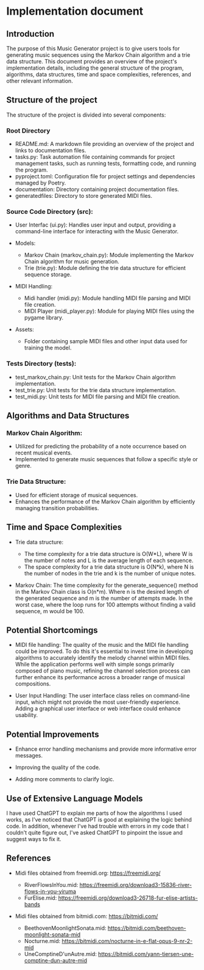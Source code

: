 # Implementation document

## Introduction

The purpose of this Music Generator project is to give users tools for generating music sequences using the Markov Chain algorithm and a trie data structure. This document provides an overview of the project's implementation details, including the general structure of the program, algorithms, data structures, time and space complexities, references, and other relevant information.

## Structure of the project

The structure of the project is divided into several components:

### Root Directory

- README.md: A markdown file providing an overview of the project and links to documentation files.
- tasks.py: Task automation file containing commands for project management tasks, such as running tests, formatting code, and running the program.
- pyproject.toml: Configuration file for project settings and dependencies managed by Poetry.
- documentation: Directory containing project documentation files.
- generatedfiles: Directory to store generated MIDI files.

### Source Code Directory (src):

- User Interfac (ui.py): Handles user input and output, providing a command-line interface for interacting with the Music Generator.

- Models:
    - Markov Chain (markov_chain.py): Module implementing the Markov Chain algorithm for music generation.
    - Trie (trie.py): Module defining the trie data structure for efficient sequence storage.

- MIDI Handling:
    - Midi handler (midi.py): Module handling MIDI file parsing and MIDI file creation.
    - MIDI Player (midi_player.py): Module for playing MIDI files using the pygame library.

- Assets:
    - Folder containing sample MIDI files and other input data used for training the model.

### Tests Directory (tests):

- test_markov_chain.py: Unit tests for the Markov Chain algorithm implementation.
- test_trie.py: Unit tests for the trie data structure implementation.
- test_midi.py: Unit tests for MIDI file parsing and MIDI file creation.

## Algorithms and Data Structures

### Markov Chain Algorithm:

- Utilized for predicting the probability of a note occurrence based on recent musical events.
- Implemented to generate music sequences that follow a specific style or genre.

### Trie Data Structure:

- Used for efficient storage of musical sequences.
- Enhances the performance of the Markov Chain algorithm by efficiently managing transition probabilities.

## Time and Space Complexities

- Trie data structure: 
    - The time complexity for a trie data structure is O(W*L), where W is the number of notes and L is the average length of each sequence.
    - The space complexity for a trie data structure is O(N*k), where N is the number of nodes in the trie and k is the number of unique notes.

- Markov Chain: The time complexity for the generate_sequence() method in the Markov Chain class is O(n*m). Where n is the desired length of the generated sequence and m is the number of attempts made. In the worst case, where the loop runs for 100 attempts without finding a valid sequence, m would be 100.

## Potential Shortcomings

- MIDI file handling: The quality of the music and the MIDI file handling could be improved. To do this it's essential to invest time in developing algorithms to accurately identify the melody channel within MIDI files. While the application performs well with simple songs primarily composed of piano music, refining the channel selection process can further enhance its performance across a broader range of musical compositions.

- User Input Handling: The user interface class relies on command-line input, which might not provide the most user-friendly experience. Adding a graphical user interface or web interface could enhance usability.

## Potential Improvements

- Enhance error handling mechanisms and provide more informative error messages.

- Improving the quality of the code.

- Adding more comments to clarify logic.


## Use of Extensive Language Models

I have used ChatGPT to explain me parts of how the algorithms I used works, as I've noticed that ChatGPT is good at explaining the logic behind code. In addition, whenever I've had trouble with errors in my code that I couldn't quite figure out, I've asked ChatGPT to pinpoint the issue and suggest ways to fix it.

## References

- Midi files obtained from freemidi.org: https://freemidi.org/

    - RiverFlowsInYou.mid: https://freemidi.org/download3-15836-river-flows-in-you-yiruma
    - FurElise.mid: https://freemidi.org/download3-26718-fur-elise-artists-bands

- Midi files obtained from bitmidi.com: https://bitmidi.com/

    - BeethovenMoonlightSonata.mid: https://bitmidi.com/beethoven-moonlight-sonata-mid
    - Nocturne.mid: https://bitmidi.com/nocturne-in-e-flat-opus-9-nr-2-mid
    - UneComptineD'unAutre.mid: https://bitmidi.com/yann-tiersen-une-comptine-dun-autre-mid